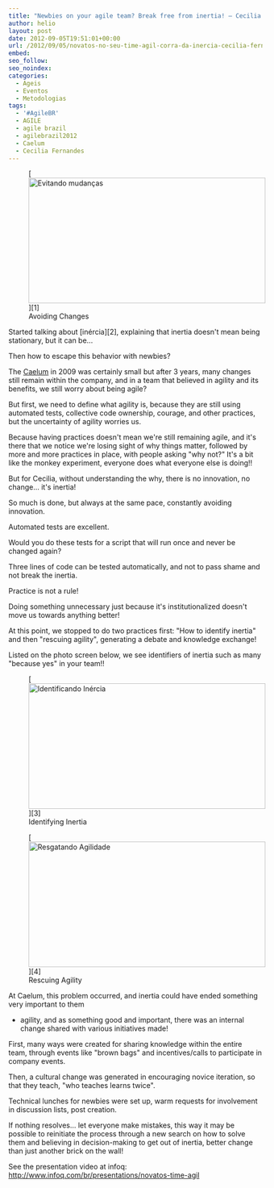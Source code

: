 ```yaml
---
title: "Newbies on your agile team? Break free from inertia! – Cecilia Fernandes"
author: helio
layout: post
date: 2012-09-05T19:51:01+00:00
url: /2012/09/05/novatos-no-seu-time-agil-corra-da-inercia-cecilia-fernandes/
embed: 
seo_follow: 
seo_noindex: 
categories:
  - Ageis
  - Eventos
  - Metodologias
tags:
  - '#AgileBR'
  - AGILE
  - agile brazil
  - agilebrazil2012
  - Caelum
  - Cecilia Fernandes
---
```


<figure id="attachment_606" style="width: 470px" class="wp-caption aligncenter">[<img class="size-full wp-image-606" src="http://www.helmed.net/blog/wp-content/uploads/2012/09/corraDaInerciaCecilia.jpg" alt="Evitando mudanças" width="470" height="249" srcset="http://www.helmed.net/blog/wp-content/uploads/2012/09/corraDaInerciaCecilia.jpg 470w, http://www.helmed.net/blog/wp-content/uploads/2012/09/corraDaInerciaCecilia-300x158.jpg 300w" sizes="(max-width: 470px) 100vw, 470px" />][1]<figcaption class="wp-caption-text">Avoiding Changes</figcaption></figure> Started talking about [inércia][2], explaining that inertia doesn't mean being stationary, but it can be...

Then how to escape this behavior with newbies?

The <a title="caelum" href="http://www.caelum.com.br/" target="_blank">Caelum</a> in 2009 was certainly small but after 3 years, many changes still remain within the company, and in a team that believed in agility and its benefits, we still worry about being agile?

But first, we need to define what agility is, because they are still using automated tests, collective code ownership, courage, and other practices, but the uncertainty of agility worries us.

Because having practices doesn't mean we're still remaining agile, and it's there that we notice we're losing sight of why things matter, followed by more and more practices in place, with people asking "why not?" It's a bit like the monkey experiment, everyone does what everyone else is doing!!

But for Cecilia, without understanding the why, there is no innovation, no change... it's inertia!

So much is done, but always at the same pace, constantly avoiding innovation.

Automated tests are excellent.

Would you do these tests for a script that will run once and never be changed again?

Three lines of code can be tested automatically, and not to pass shame and not break the inertia.

Practice is not a rule!

Doing something unnecessary just because it's institutionalized doesn't move us towards anything better!

At this point, we stopped to do two practices first: "How to identify inertia" and then "rescuing agility", generating a debate and knowledge exchange!

Listed on the photo screen below, we see identifiers of inertia such as many "because yes" in your team!! &nbsp;<figure id="attachment_607" style="width: 470px" class="wp-caption aligncenter"> [<img class="size-full wp-image-607" src="http://www.helmed.net/blog/wp-content/uploads/2012/09/identificandoInercia.jpg" alt="Identificando Inércia" width="470" height="249" srcset="http://www.helmed.net/blog/wp-content/uploads/2012/09/identificandoInercia.jpg 470w, http://www.helmed.net/blog/wp-content/uploads/2012/09/identificandoInercia-300x158.jpg 300w" sizes="(max-width: 470px) 100vw, 470px" />][3]<figcaption class="wp-caption-text">Identifying Inertia</figcaption></figure> <figure id="attachment_608" style="width: 470px" class="wp-caption aligncenter">[<img class="size-full wp-image-608" src="http://www.helmed.net/blog/wp-content/uploads/2012/09/resgatandoAgilidade.jpg" alt="Resgatando Agilidade" width="470" height="249" srcset="http://www.helmed.net/blog/wp-content/uploads/2012/09/resgatandoAgilidade.jpg 470w, http://www.helmed.net/blog/wp-content/uploads/2012/09/resgatandoAgilidade-300x158.jpg 300w" sizes="(max-width: 470px) 100vw, 470px" />][4]<figcaption class="wp-caption-text">Rescuing Agility</figcaption></figure> At Caelum, this problem occurred, and inertia could have ended something very important to them

 - agility, and as something good and important, there was an internal change shared with various initiatives made!

First, many ways were created for sharing knowledge within the entire team, through events like "brown bags" and incentives/calls to participate in company events.

Then, a cultural change was generated in encouraging novice iteration, so that they teach, "who teaches learns twice".

Technical lunches for newbies were set up, warm requests for involvement in discussion lists, post creation.

If nothing resolves... let everyone make mistakes, this way it may be possible to reinitiate the process through a new search on how to solve them and believing in decision-making to get out of inertia, better change than just another brick on the wall!

See the presentation video at infoq: <a title="Novatos no time Ágil" href="http://www.infoq.com/br/presentations/novatos-time-agil" target="_blank">http://www.infoq.com/br/presentations/novatos-time-agil</a> &nbsp;